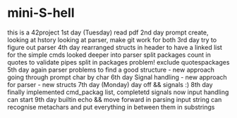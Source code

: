 # mini-S-hell
this is a 42project
1st day (Tuesday) read pdf
2nd day prompt create, looking at hstory looking at parser, make git work for both
3rd day try to figure out parser
4th day rearranged structs in header to have a linked list for the simple cmds
	looked deeper into parser
	split <pipe>packages
	count in <pp> quotes to validate pipes
	split in <pp> <space>packages
	problem! exclude quotespackages
5th day again parser problems to find a good structure - new approach going through prompt char by char
6th day Signal handling - new approach for parser - new structs
7th day (Monday) day off && signals :)
8th day finally implemented cmd_packag list, completetd signals
	now input handling can start
9th day builtin echo && move forward in parsing
	input string can recognise metachars and put everything in between them in substrings
